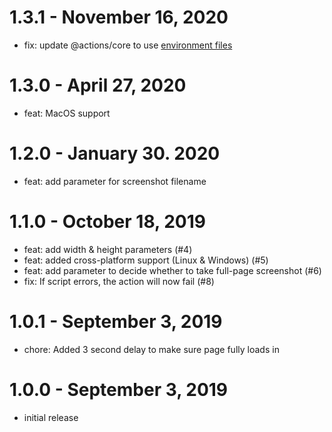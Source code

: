 # 1.3.1 - November 16, 2020

- fix: update @actions/core to use [environment files](https://docs.github.com/en/free-pro-team@latest/actions/reference/workflow-commands-for-github-actions#environment-files)

# 1.3.0 - April 27, 2020

- feat: MacOS support

# 1.2.0 - January 30. 2020

- feat: add parameter for screenshot filename

# 1.1.0 - October 18, 2019

- feat: add width & height parameters (#4)
- feat: added cross-platform support (Linux & Windows) (#5)
- feat: add parameter to decide whether to take full-page screenshot (#6)
- fix: If script errors, the action will now fail (#8)

# 1.0.1 - September 3, 2019

- chore: Added 3 second delay to make sure page fully loads in

# 1.0.0 - September 3, 2019

- initial release
